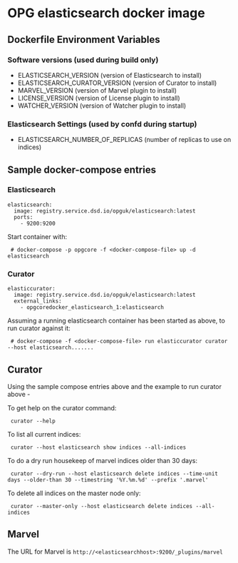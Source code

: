 OPG elasticsearch docker image
==============================

Dockerfile Environment Variables
--------------------------------

### Software versions (used during build only)

* ELASTICSEARCH_VERSION             (version of Elasticsearch to install)
* ELASTICSEARCH_CURATOR_VERSION     (version of Curator to install)
* MARVEL_VERSION                    (version of Marvel plugin to install)
* LICENSE_VERSION                   (version of License plugin to install)
* WATCHER_VERSION                   (version of Watcher plugin to install)

### Elasticsearch Settings (used by confd during startup)

* ELASTICSEARCH_NUMBER_OF_REPLICAS  (number of replicas to use on indices)

Sample docker-compose entries
-----------------------------

### Elasticsearch

```
elasticsearch:
  image: registry.service.dsd.io/opguk/elasticsearch:latest
  ports:
    - 9200:9200
```

Start container with:

```
 # docker-compose -p opgcore -f <docker-compose-file> up -d elasticsearch
```

### Curator

```
elasticcurator:
  image: registry.service.dsd.io/opguk/elasticsearch:latest
  external_links:
    - opgcoredocker_elasticsearch_1:elasticsearch
```

Assuming a running elasticsearch container has been started as above, to run curator against it:

```
 # docker-compose -f <docker-compose-file> run elasticcurator curator --host elasticsearch.......
```

Curator
-------
Using the sample compose entries above and the example to run curator above -

To get help on the curator command:

` curator --help`

To list all current indices:

` curator --host elasticsearch show indices --all-indices`

To do a dry run housekeep of marvel indices older than 30 days:

` curator --dry-run --host elasticsearch delete indices --time-unit days --older-than 30 --timestring '%Y.%m.%d' --prefix '.marvel'`

To delete all indices on the master node only:

` curator --master-only --host elasticsearch delete indices --all-indices`

Marvel
------

The URL for Marvel is `http://<elasticsearchhost>:9200/_plugins/marvel`
